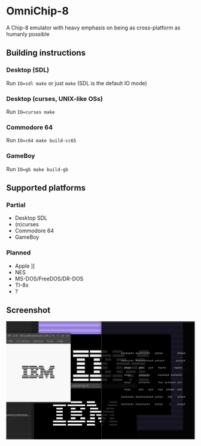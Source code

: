 OmniChip-8
=======
A Chip-8 emulator with heavy emphasis on being as cross-platform as humanly possible

Building instructions
-----
### Desktop (SDL)
Run `IO=sdl make` or just `make` (SDL is the default IO mode)
### Desktop (curses, UNIX-like OSs)
Run `IO=curses make`
### Commodore 64
Run `IO=c64 make build-cc65`
### GameBoy
Run `IO=gb make build-gb`


Supported platforms
------ 
### Partial
 * Desktop SDL
 * (n)curses
 * Commodore 64
 * GameBoy

### Planned
 * Apple ][
 * NES
 * MS-DOS/FreeDOS/DR-DOS
 * TI-8x
 * ?

## Screenshot
![Screenshots](screenshot.png)